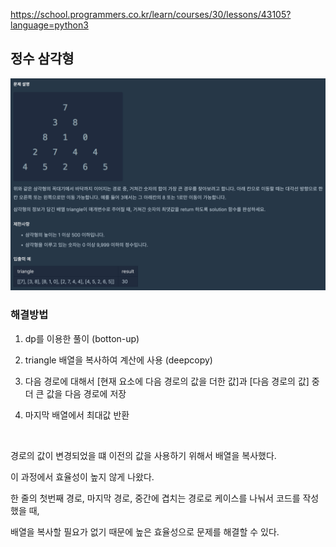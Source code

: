 https://school.programmers.co.kr/learn/courses/30/lessons/43105?language=python3

## 정수 삼각형

![Alt text](image.png)

### 해결방법

1. dp를 이용한 풀이 (botton-up)

2. triangle 배열을 복사하여 계산에 사용 (deepcopy)

3. 다음 경로에 대해서 [현재 요소에 다음 경로의 값을 더한 값]과 [다음 경로의 값] 중 더 큰 값을 다음 경로에 저장

4. 마지막 배열에서 최대값 반환

<br>

경로의 값이 변경되었을 떄 이전의 값을 사용하기 위해서 배열을 복사했다.

이 과정에서 효율성이 높지 않게 나왔다.

한 줄의 첫번째 경로, 마지막 경로, 중간에 겹치는 경로로 케이스를 나눠서 코드를 작성했을 때,

배열을 복사할 필요가 없기 때문에 높은 효율성으로 문제를 해결할 수 있다.